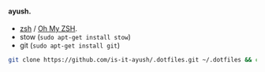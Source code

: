 #### ayush.

- [zsh](https://github.com/ohmyzsh/ohmyzsh/wiki/Installing-ZSH#how-to-install-zsh-on-many-platforms) / [Oh My ZSH](https://github.com/ohmyzsh/ohmyzsh/wiki).
- stow (`sudo apt-get install stow`)
- git (`sudo apt-get install git`)

```sh
git clone https://github.com/is-it-ayush/.dotfiles.git ~/.dotfiles && cd ~/.dotfiles && chmod +x install && bash install
```
